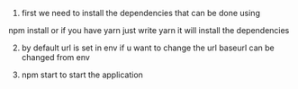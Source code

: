 1) first we need to install the dependencies that can be done using 

npm install or if you have yarn just write yarn it will install the dependencies

2) by default url is set in env if u want to change the url baseurl can be changed from env

3) npm start to start the application